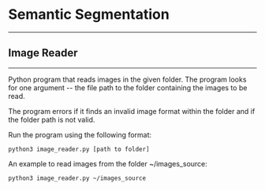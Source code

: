 # Semantic Segmentation
---

## Image Reader
---
Python program that reads images in the given folder. The program looks for one argument -- the file path to the folder containing the images to be read. 

The program errors if it finds an invalid image format within the folder and if the folder path is not valid.

Run the program using the following format:
```
python3 image_reader.py [path to folder]
```
An example to read images from the folder ~/images_source:
```
python3 image_reader.py ~/images_source
```